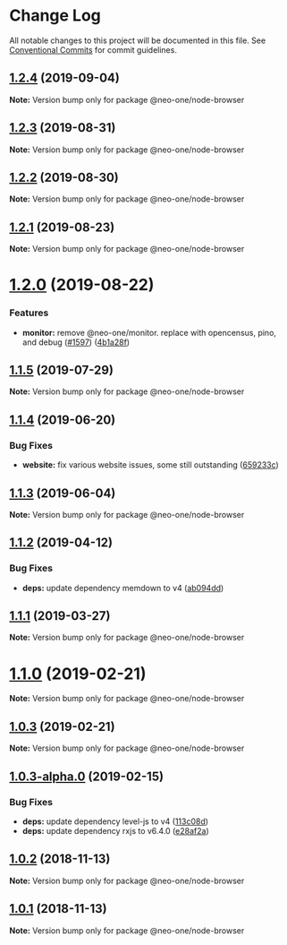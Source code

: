 # Change Log

All notable changes to this project will be documented in this file.
See [Conventional Commits](https://conventionalcommits.org) for commit guidelines.

## [1.2.4](https://github.com/neo-one-suite/neo-one/compare/@neo-one/node-browser@1.2.3...@neo-one/node-browser@1.2.4) (2019-09-04)

**Note:** Version bump only for package @neo-one/node-browser





## [1.2.3](https://github.com/neo-one-suite/neo-one/compare/@neo-one/node-browser@1.2.2...@neo-one/node-browser@1.2.3) (2019-08-31)

**Note:** Version bump only for package @neo-one/node-browser





## [1.2.2](https://github.com/neo-one-suite/neo-one/compare/@neo-one/node-browser@1.2.1...@neo-one/node-browser@1.2.2) (2019-08-30)

**Note:** Version bump only for package @neo-one/node-browser





## [1.2.1](https://github.com/neo-one-suite/neo-one/compare/@neo-one/node-browser@1.2.0...@neo-one/node-browser@1.2.1) (2019-08-23)

**Note:** Version bump only for package @neo-one/node-browser





# [1.2.0](https://github.com/neo-one-suite/neo-one/compare/@neo-one/node-browser@1.1.5...@neo-one/node-browser@1.2.0) (2019-08-22)


### Features

* **monitor:** remove @neo-one/monitor. replace with opencensus, pino, and debug ([#1597](https://github.com/neo-one-suite/neo-one/issues/1597)) ([4b1a28f](https://github.com/neo-one-suite/neo-one/commit/4b1a28f))





## [1.1.5](https://github.com/neo-one-suite/neo-one/compare/@neo-one/node-browser@1.1.4...@neo-one/node-browser@1.1.5) (2019-07-29)

**Note:** Version bump only for package @neo-one/node-browser





## [1.1.4](https://github.com/neo-one-suite/neo-one/compare/@neo-one/node-browser@1.1.3...@neo-one/node-browser@1.1.4) (2019-06-20)


### Bug Fixes

* **website:** fix various website issues, some still outstanding ([659233c](https://github.com/neo-one-suite/neo-one/commit/659233c))





## [1.1.3](https://github.com/neo-one-suite/neo-one/compare/@neo-one/node-browser@1.1.2...@neo-one/node-browser@1.1.3) (2019-06-04)

**Note:** Version bump only for package @neo-one/node-browser





## [1.1.2](https://github.com/neo-one-suite/neo-one/compare/@neo-one/node-browser@1.1.1...@neo-one/node-browser@1.1.2) (2019-04-12)


### Bug Fixes

* **deps:** update dependency memdown to v4 ([ab094dd](https://github.com/neo-one-suite/neo-one/commit/ab094dd))





## [1.1.1](https://github.com/neo-one-suite/neo-one/compare/@neo-one/node-browser@1.1.0...@neo-one/node-browser@1.1.1) (2019-03-27)

**Note:** Version bump only for package @neo-one/node-browser





# [1.1.0](https://github.com/neo-one-suite/neo-one/compare/@neo-one/node-browser@1.0.3...@neo-one/node-browser@1.1.0) (2019-02-21)

**Note:** Version bump only for package @neo-one/node-browser





## [1.0.3](https://github.com/neo-one-suite/neo-one/compare/@neo-one/node-browser@1.0.3-alpha.0...@neo-one/node-browser@1.0.3) (2019-02-21)

**Note:** Version bump only for package @neo-one/node-browser





## [1.0.3-alpha.0](https://github.com/neo-one-suite/neo-one/compare/@neo-one/node-browser@1.0.2...@neo-one/node-browser@1.0.3-alpha.0) (2019-02-15)


### Bug Fixes

* **deps:** update dependency level-js to v4 ([113c08d](https://github.com/neo-one-suite/neo-one/commit/113c08d))
* **deps:** update dependency rxjs to v6.4.0 ([e28af2a](https://github.com/neo-one-suite/neo-one/commit/e28af2a))





## [1.0.2](https://github.com/neo-one-suite/neo-one/compare/@neo-one/node-browser@1.0.1...@neo-one/node-browser@1.0.2) (2018-11-13)

**Note:** Version bump only for package @neo-one/node-browser





## [1.0.1](https://github.com/neo-one-suite/neo-one/compare/@neo-one/node-browser@1.0.0...@neo-one/node-browser@1.0.1) (2018-11-13)

**Note:** Version bump only for package @neo-one/node-browser
